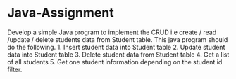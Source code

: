 # Java-Assignment
Develop a simple Java program to implement the CRUD  i.e create / read /update / delete students data from Student table. This java program should do the following. 1. Insert student data into Student table 2. Update student data into Student table 3. Delete student data from Student table 4. Get a list of all students 5. Get one student information depending on the student id filter.
